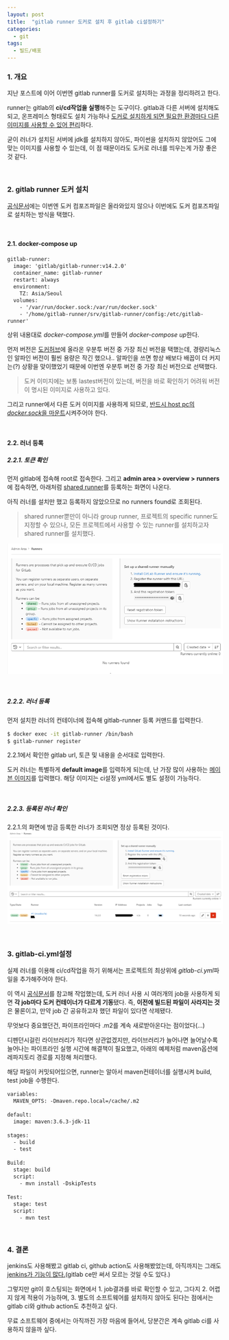 ```yaml
---
layout: post
title:  "gitlab runner 도커로 설치 후 gitlab ci설정하기"
categories:
  - git
tags:
  - 빌드/배포
---
```


### 1. 개요
지난 포스트에 이어 이번엔 gitlab runner를 도커로 설치하는 과정을 정리하려고 한다.

runner는 gitlab의 **ci/cd작업을 실행**해주는 도구이다.
gitlab과 다른 서버에 설치해도 되고,
온프레미스 형태로도 설치 가능하나 <ins>도커로 설치하게 되면 필요한 환경마다 다른 이미지를 사용할 수 있어 편리</ins>하다.

굳이 러너가 설치된 서버에 jdk를 설치하지 않아도, 파이썬을 설치하지 않았어도 그에 맞는 이미지를 사용할 수 있는데,
이 점 때문이라도 도커로 러너를 띄우는게 가장 좋은 것 같다.

<br/>

### 2. gitlab runner 도커 설치
[공식문서](https://docs.gitlab.com/runner/install/docker.html)에는 이번엔 도커 컴포즈파일은 올라와있지 않으나
이번에도 도커 컴포즈파일로 설치하는 방식을 택했다.

<br/>

#### 2.1. docker-compose up
```shell
gitlab-runner:
  image: 'gitlab/gitlab-runner:v14.2.0'
  container_name: gitlab-runner
  restart: always
  environment:
    TZ: Asia/Seoul
  volumes:
    - '/var/run/docker.sock:/var/run/docker.sock'
    - '/home/gitlab-runner/srv/gitlab-runner/config:/etc/gitlab-runner'
```

상위 내용대로 <var>docker-compose.yml</var>를 만들어 <var>docker-compose up</var>한다.

먼저 버전은 [도커허브](https://hub.docker.com/r/gitlab/gitlab-runner/tags?page=1&ordering=last_updated)에 
올라온 우분투 버전 중 가장 최신 버전을 택했는데, 경량리눅스인 알파인 버전이 훨씬 용량은 작긴 했으나.. 
알파인을 쓰면 항상 배보다 배꼽이 더 커지는(?) 상황을 맞이했었기 때문에 이번엔 우분투 버전 중 가장 최신 버전으로 선택했다.
> 도커 이미지에는 보통 lastest버전이 있는데, 버전을 바로 확인하기 어려워 버전이 명시된 이미지로 사용하고 있다.

그리고 runner에서 다른 도커 이미지를 사용하게 되므로, <ins>반드시 host pc의 <var>docker.sock</var>을 마운트</ins>시켜주어야 한다.

<br/>

#### 2.2. 러너 등록
##### 2.2.1. 토큰 확인
먼저 gitlab에 접속해 root로 접속한다.
그리고 **admin area > overview > runners**에 접속하면,
아래처럼 <ins>shared runner</ins>를 등록하는 화면이 나온다.

아직 러너를 설치만 했고 등록하지 않았으므로 no runners found로 조회된다.
> shared runner뿐만이 아니라 group runner, 프로젝트의 specific runner도 지정할 수 있으나,
> 모든 프로젝트에서 사용할 수 있는 runner를 설치하고자 shared runner를 설치했다.

![gitlab-main](/assets/images/runner0.png)

<br/>

##### 2.2.2. 러너 등록
먼저 설치한 러너의 컨테이너에 접속해 gitlab-runner 등록 커맨드를 입력한다.
```bash
$ docker exec -it gitlab-runner /bin/bash
$ gitlab-runner register
```

2.2.1에서 확인한 gitlab url, 토큰 및 내용을 순서대로 입력한다.

도커 러너는 특별하게 **default image**를 입력하게 되는데,
난 가장 많이 사용하는 [메이븐 이미지](https://hub.docker.com/_/maven?tab=description)를 입력했다.
해당 이미지는 ci설정 yml에서도 별도 설정이 가능하다.

<br/>

##### 2.2.3. 등록된 러너 확인
2.2.1.의 화면에 방금 등록한 러너가 조회되면 정상 등록된 것이다. 
![gitlab-main](/assets/images/runner1.png)

<br/>

### 3. gitlab-ci.yml설정
실제 러너를 이용해 ci/cd작업을 하기 위해서는 프로젝트의 최상위에 <var>gitlab-ci.yml</var>파일을 추가해주어야 한다.

이 역시 [공식문서](https://docs.gitlab.com/ee/ci/)를 참고해 작업했는데,
도커 러너 사용 시 여러개의 job을 사용하게 되면 **각 job마다 도커 컨테이너가 다르게 기동**됐다.
즉, **이전에 빌드된 파일이 사라지는 것**은 물론이고, 만약 job 간 공유하고자 했던 파일이 있다면 삭제됐다.


무엇보다 중요했던건, 파이프라인마다 .m2를 계속 새로받아온다는 점이었다(...)

디펜던시걸린 라이브러리가 적다면 상관없겠지만,
라이브러리가 늘어나면 늘어날수록 늘어나는 파이프라인 실행 시간에 해결책이 필요했고,
아래의 예제처럼 maven옵션에 레파지토리 경로를 지정해 처리했다.

해당 파일이 커밋되어있으면, runner는 알아서 maven컨테이너를 실행시켜 build, test job을 수행한다.
```shell
variables:
  MAVEN_OPTS: -Dmaven.repo.local=/cache/.m2

default:
  image: maven:3.6.3-jdk-11

stages:
  - build
  - test

Build:
  stage: build
  script:
    - mvn install -DskipTests

Test:
  stage: test
  script:
    - mvn test
```

<br/>

### 4. 결론
jenkins도 사용해봤고 gitlab ci, github action도 사용해봤었는데,
아직까지는 그래도 <ins>jenkins가 기능이 많다.</ins>(gitlab ce만 써서 모르는 것일 수도 있다.)

그렇지만 git이 호스팅되는 화면에서 1. job결과를 바로 확인할 수 있고,
그다지 2. 어렵지 않게 적용이 가능하며, 3. 별도의 소프트웨어를 설치하지 않아도 된다는 점에서는
gitlab ci와 github action도 추천하고 싶다.

무료 소프트웨어 중에서는 아직까진 가장 마음에 들어서,
당분간은 계속 gitlab ci를 사용하지 않을까 싶다.

